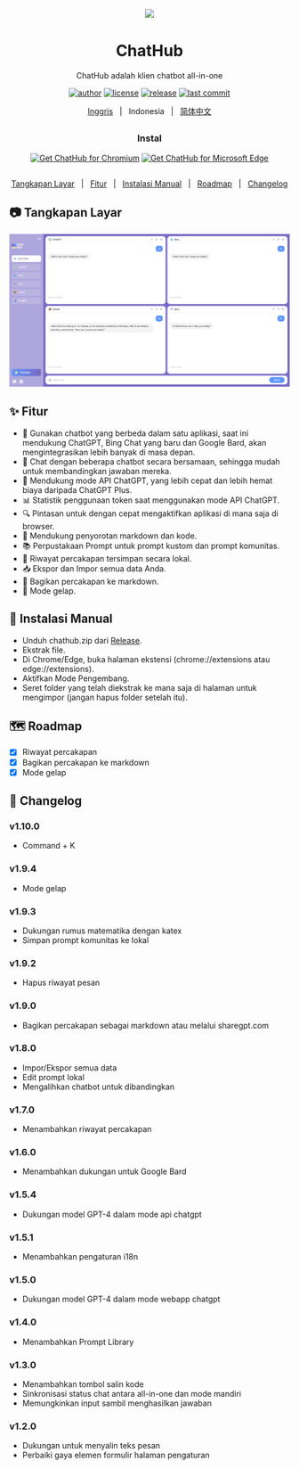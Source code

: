 <p align="center">
    <img src="./src/assets/icon.png" width="150">
</p>

<h1 align="center">ChatHub</h1>

<div align="center">

ChatHub adalah klien chatbot all-in-one

[![author][author-image]][author-url]
[![license][license-image]][license-url]
[![release][release-image]][release-url]
[![last commit][last-commit-image]][last-commit-url]  

[Inggris](README.md) &nbsp;&nbsp;|&nbsp;&nbsp; Indonesia &nbsp;&nbsp;|&nbsp;&nbsp; [简体中文](README_ZH.md)

##    
    
### Instal
    
<a href="https://chrome.google.com/webstore/detail/chathub-all-in-one-chatbo/iaakpnchhognanibcahlpcplchdfmgma?utm_source=website"><img src="https://user-images.githubusercontent.com/585534/107280622-91a8ea80-6a26-11eb-8d07-77c548b28665.png" alt="Get ChatHub for Chromium"></a>
<a href="https://microsoftedge.microsoft.com/addons/detail/chathub-allinone-chat/kdlmggoacmfoombiokflpeompajfljga"><img src="https://user-images.githubusercontent.com/585534/107280673-a5ece780-6a26-11eb-9cc7-9fa9f9f81180.png" alt="Get ChatHub for Microsoft Edge"></a>
    
##

[Tangkapan Layar](#-Tangkapan-Layar) &nbsp;&nbsp;|&nbsp;&nbsp; [Fitur](#-Fitur) &nbsp;&nbsp;|&nbsp;&nbsp; [Instalasi Manual](#-Instalasi-Manual) &nbsp;&nbsp;|&nbsp;&nbsp; [Roadmap](#%EF%B8%8F-roadmap) &nbsp;&nbsp;|&nbsp;&nbsp; [Changelog](#-Changelog)
    
[author-image]: https://img.shields.io/badge/author-wong2-blue.svg
[author-url]: https://github.com/wong2
    
[license-image]: https://img.shields.io/github/license/chathub-dev/chathub?color=blue
[license-url]: https://github.com/chathub-dev/chathub/blob/main/LICENSE

[release-image]: https://img.shields.io/github/v/release/chathub-dev/chathub?color=blue
[release-url]: https://github.com/chathub-dev/chathub/releases/latest
   
[last-commit-image]: https://img.shields.io/github/last-commit/chathub-dev/chathub?label=last%20commit
[last-commit-url]: https://github.com/chathub-dev/chathub/commits

</div>

##

## 📷 Tangkapan Layar

![Tangkapan Layar](screenshots/extension.png?raw=true)

## ✨ Fitur

- 🤖 Gunakan chatbot yang berbeda dalam satu aplikasi, saat ini mendukung ChatGPT, Bing Chat yang baru dan Google Bard, akan mengintegrasikan lebih banyak di masa depan.
- 💬 Chat dengan beberapa chatbot secara bersamaan, sehingga mudah untuk membandingkan jawaban mereka.
- 🚀 Mendukung mode API ChatGPT, yang lebih cepat dan lebih hemat biaya daripada ChatGPT Plus.
- 📊 Statistik penggunaan token saat menggunakan mode API ChatGPT.
- 🔍 Pintasan untuk dengan cepat mengaktifkan aplikasi di mana saja di browser.
- 🎨 Mendukung penyorotan markdown dan kode.
- 📚 Perpustakaan Prompt untuk prompt kustom dan prompt komunitas.
- 💾 Riwayat percakapan tersimpan secara lokal.
- 📥 Ekspor dan Impor semua data Anda.
- 🔗 Bagikan percakapan ke markdown.
- 🌙 Mode gelap.

## 🔧 Instalasi Manual

- Unduh chathub.zip dari [Release](https://github.com/chathub-dev/chathub/releases).
- Ekstrak file.
- Di Chrome/Edge, buka halaman ekstensi (chrome://extensions atau edge://extensions).
- Aktifkan Mode Pengembang.
- Seret folder yang telah diekstrak ke mana saja di halaman untuk mengimpor (jangan hapus folder setelah itu).

## 🗺️ Roadmap

- [x] Riwayat percakapan
- [x] Bagikan percakapan ke markdown
- [x] Mode gelap

## 📜 Changelog

### v1.10.0

- Command + K

### v1.9.4

- Mode gelap

### v1.9.3

- Dukungan rumus matematika dengan katex
- Simpan prompt komunitas ke lokal

### v1.9.2

- Hapus riwayat pesan

### v1.9.0

- Bagikan percakapan sebagai markdown atau melalui sharegpt.com

### v1.8.0

- Impor/Ekspor semua data
- Edit prompt lokal
- Mengalihkan chatbot untuk dibandingkan

### v1.7.0

- Menambahkan riwayat percakapan

### v1.6.0

- Menambahkan dukungan untuk Google Bard

### v1.5.4

- Dukungan model GPT-4 dalam mode api chatgpt

### v1.5.1

- Menambahkan pengaturan i18n

### v1.5.0

- Dukungan model GPT-4 dalam mode webapp chatgpt

### v1.4.0

- Menambahkan Prompt Library

### v1.3.0

- Menambahkan tombol salin kode
- Sinkronisasi status chat antara all-in-one dan mode mandiri
- Memungkinkan input sambil menghasilkan jawaban

### v1.2.0

- Dukungan untuk menyalin teks pesan
- Perbaiki gaya elemen formulir halaman pengaturan
